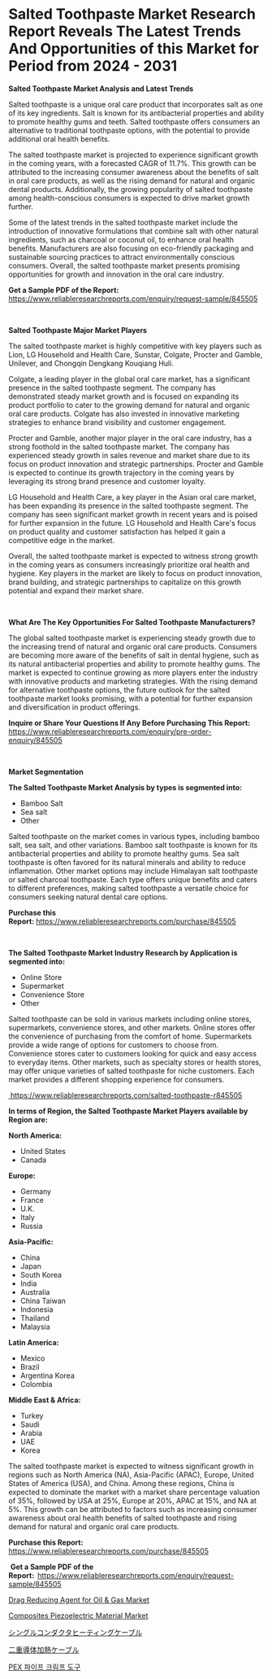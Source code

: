 <p><h1>Salted Toothpaste Market Research Report Reveals The Latest Trends And Opportunities of this Market for Period from 2024 - 2031</h1></p><p><strong>Salted Toothpaste Market Analysis and Latest Trends</strong></p>
<p><p>Salted toothpaste is a unique oral care product that incorporates salt as one of its key ingredients. Salt is known for its antibacterial properties and ability to promote healthy gums and teeth. Salted toothpaste offers consumers an alternative to traditional toothpaste options, with the potential to provide additional oral health benefits.</p><p>The salted toothpaste market is projected to experience significant growth in the coming years, with a forecasted CAGR of 11.7%. This growth can be attributed to the increasing consumer awareness about the benefits of salt in oral care products, as well as the rising demand for natural and organic dental products. Additionally, the growing popularity of salted toothpaste among health-conscious consumers is expected to drive market growth further.</p><p>Some of the latest trends in the salted toothpaste market include the introduction of innovative formulations that combine salt with other natural ingredients, such as charcoal or coconut oil, to enhance oral health benefits. Manufacturers are also focusing on eco-friendly packaging and sustainable sourcing practices to attract environmentally conscious consumers. Overall, the salted toothpaste market presents promising opportunities for growth and innovation in the oral care industry.</p></p>
<p><strong>Get a Sample PDF of the Report:&nbsp;</strong> <a href="https://www.reliableresearchreports.com/enquiry/request-sample/845505">https://www.reliableresearchreports.com/enquiry/request-sample/845505</a></p>
<p>&nbsp;</p>
<p><strong>Salted Toothpaste Major Market Players</strong></p>
<p><p>The salted toothpaste market is highly competitive with key players such as Lion, LG Household and Health Care, Sunstar, Colgate, Procter and Gamble, Unilever, and Chongqin Dengkang Kouqiang Huli. </p><p>Colgate, a leading player in the global oral care market, has a significant presence in the salted toothpaste segment. The company has demonstrated steady market growth and is focused on expanding its product portfolio to cater to the growing demand for natural and organic oral care products. Colgate has also invested in innovative marketing strategies to enhance brand visibility and customer engagement. </p><p>Procter and Gamble, another major player in the oral care industry, has a strong foothold in the salted toothpaste market. The company has experienced steady growth in sales revenue and market share due to its focus on product innovation and strategic partnerships. Procter and Gamble is expected to continue its growth trajectory in the coming years by leveraging its strong brand presence and customer loyalty. </p><p>LG Household and Health Care, a key player in the Asian oral care market, has been expanding its presence in the salted toothpaste segment. The company has seen significant market growth in recent years and is poised for further expansion in the future. LG Household and Health Care's focus on product quality and customer satisfaction has helped it gain a competitive edge in the market.</p><p>Overall, the salted toothpaste market is expected to witness strong growth in the coming years as consumers increasingly prioritize oral health and hygiene. Key players in the market are likely to focus on product innovation, brand building, and strategic partnerships to capitalize on this growth potential and expand their market share.</p></p>
<p>&nbsp;</p>
<p><strong>What Are The Key Opportunities For Salted Toothpaste Manufacturers?</strong></p>
<p><p>The global salted toothpaste market is experiencing steady growth due to the increasing trend of natural and organic oral care products. Consumers are becoming more aware of the benefits of salt in dental hygiene, such as its natural antibacterial properties and ability to promote healthy gums. The market is expected to continue growing as more players enter the industry with innovative products and marketing strategies. With the rising demand for alternative toothpaste options, the future outlook for the salted toothpaste market looks promising, with a potential for further expansion and diversification in product offerings.</p></p>
<p><strong>Inquire or Share Your Questions If Any Before Purchasing This Report:</strong> <a href="https://www.reliableresearchreports.com/enquiry/pre-order-enquiry/845505">https://www.reliableresearchreports.com/enquiry/pre-order-enquiry/845505</a></p>
<p>&nbsp;</p>
<p><strong>Market Segmentation</strong></p>
<p><strong>The Salted Toothpaste Market Analysis by types is segmented into:</strong></p>
<p><ul><li>Bamboo Salt</li><li>Sea salt</li><li>Other</li></ul></p>
<p><p>Salted toothpaste on the market comes in various types, including bamboo salt, sea salt, and other variations. Bamboo salt toothpaste is known for its antibacterial properties and ability to promote healthy gums. Sea salt toothpaste is often favored for its natural minerals and ability to reduce inflammation. Other market options may include Himalayan salt toothpaste or salted charcoal toothpaste. Each type offers unique benefits and caters to different preferences, making salted toothpaste a versatile choice for consumers seeking natural dental care options.</p></p>
<p><strong>Purchase this Report:&nbsp;</strong><a href="https://www.reliableresearchreports.com/purchase/845505">https://www.reliableresearchreports.com/purchase/845505</a></p>
<p>&nbsp;</p>
<p><strong>The Salted Toothpaste Market Industry Research by Application is segmented into:</strong></p>
<p><ul><li>Online Store</li><li>Supermarket</li><li>Convenience Store</li><li>Other</li></ul></p>
<p><p>Salted toothpaste can be sold in various markets including online stores, supermarkets, convenience stores, and other markets. Online stores offer the convenience of purchasing from the comfort of home. Supermarkets provide a wide range of options for customers to choose from. Convenience stores cater to customers looking for quick and easy access to everyday items. Other markets, such as specialty stores or health stores, may offer unique varieties of salted toothpaste for niche customers. Each market provides a different shopping experience for consumers.</p></p>
<p><a href="https://www.reliableresearchreports.com/salted-toothpaste-r845505">&nbsp;https://www.reliableresearchreports.com/salted-toothpaste-r845505</a></p>
<p><strong>In terms of Region, the Salted Toothpaste Market Players available by Region are:</strong></p>
<p>
    <p> <strong> North America: </strong>
        <ul>
            <li>United States</li>
            <li>Canada</li>
        </ul>
        </p> 
    <p> <strong> Europe: </strong>
        <ul>
            <li>Germany</li>
            <li>France</li>
            <li>U.K.</li>
            <li>Italy</li>
            <li>Russia</li>
        </ul>
        </p> 
    <p> <strong> Asia-Pacific: </strong>
        <ul>
            <li>China</li>
            <li>Japan</li>
            <li>South Korea</li>
            <li>India</li>
            <li>Australia</li>
            <li>China Taiwan</li>
            <li>Indonesia</li>
            <li>Thailand</li>
            <li>Malaysia</li>
        </ul>
        </p> 
    <p> <strong> Latin America: </strong>
        <ul>
            <li>Mexico</li>
            <li>Brazil</li>
            <li>Argentina Korea</li>
            <li>Colombia</li>
        </ul>
        </p> 
    <p> <strong> Middle East & Africa: </strong>
        <ul>
            <li>Turkey</li>
            <li>Saudi</li>
            <li>Arabia</li>
            <li>UAE</li>
            <li>Korea</li>
        </ul>
    </p>
    </p>
<p><p>The salted toothpaste market is expected to witness significant growth in regions such as North America (NA), Asia-Pacific (APAC), Europe, United States of America (USA), and China. Among these regions, China is expected to dominate the market with a market share percentage valuation of 35%, followed by USA at 25%, Europe at 20%, APAC at 15%, and NA at 5%. This growth can be attributed to factors such as increasing consumer awareness about oral health benefits of salted toothpaste and rising demand for natural and organic oral care products.</p></p>
<p><strong>Purchase this Report: </strong><a href="https://www.reliableresearchreports.com/purchase/845505">https://www.reliableresearchreports.com/purchase/845505</a></p>
<p>&nbsp;<strong>Get a Sample PDF of the Report:&nbsp;&nbsp;</strong><a href="https://www.reliableresearchreports.com/enquiry/request-sample/845505">https://www.reliableresearchreports.com/enquiry/request-sample/845505</a></p>
<p><strong></strong></p>
<p><p><a href="https://github.com/BryceTownsendr/Market-Research-Report-List-5/blob/main/drag-reducing-agent-for-oil-gas-market.md">Drag Reducing Agent for Oil & Gas Market</a></p><p><a href="https://github.com/caicuccucga/Market-Research-Report-List-1/blob/main/composites-piezoelectric-material-market.md">Composites Piezoelectric Material Market</a></p><p><a href="https://github.com/hwbcz413288296/Market-Research-Report-List-2/blob/main/6275091140036.md">シングルコンダクタヒーティングケーブル</a></p><p><a href="https://github.com/JacksonWiza1924/Market-Research-Report-List-2/blob/main/8461863140037.md">二重導体加熱ケーブル</a></p><p><a href="https://github.com/lzuwsfreyoq70/Market-Research-Report-List-2/blob/main/1009977147945.md">PEX 파이프 크림프 도구</a></p></p>